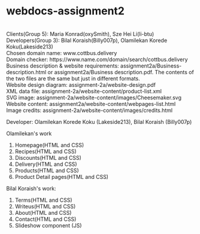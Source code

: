 # webdocs-assignment2

</br>
Clients(Group 5): Maria Konrad(oxySmith), Sze Hei Li(li-btu)</br>
Developers(Group 3): Bilal Koraish(Billy007p), Olamilekan Korede Koku(Lakeside213)</br>
Chosen domain name: www.cottbus.delivery</br>
Domain checker: https://www.name.com/domain/search/cottbus.delivery</br>
Business description & website requirements: assignment2a/Business-description.html or assignment2a/Business description.pdf. The contents of the two files are the same but just in different formats.</br>
Website design diagram: assignment-2a/website-design.pdf<br/>
XML data file: assignment-2a/website-content/product-list.xml<br/>
SVG image: assignment-2a/website-content/images/Cheesemaker.svg<br/>
Website content: assignment2a/website-content/webpages-list.html</br>
Image credits: assignment-2a/website-content/images/credits.html

Developer: Olamilekan Korede Koku (Lakeside213), Bilal Koraish (Billy007p)

Olamilekan's work

1. Homepage(HTML and CSS)
2. Recipes(HTML and CSS)
3. Discounts(HTML and CSS)
4. Delivery(HTML and CSS)
5. Products(HTML and CSS)
6. Product Detail pages(HTML and CSS)

Bilal Koraish's work:
1. Terms(HTML and CSS)
2. Writeus(HTML and CSS)
3. About(HTML and CSS)
4. Contact(HTML and CSS)
5. Slideshow component (JS)